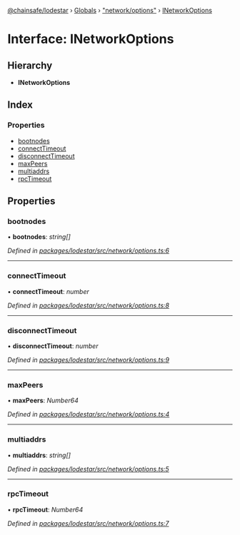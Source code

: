[@chainsafe/lodestar](../README.md) › [Globals](../globals.md) › ["network/options"](../modules/_network_options_.md) › [INetworkOptions](_network_options_.inetworkoptions.md)

# Interface: INetworkOptions

## Hierarchy

* **INetworkOptions**

## Index

### Properties

* [bootnodes](_network_options_.inetworkoptions.md#bootnodes)
* [connectTimeout](_network_options_.inetworkoptions.md#connecttimeout)
* [disconnectTimeout](_network_options_.inetworkoptions.md#disconnecttimeout)
* [maxPeers](_network_options_.inetworkoptions.md#maxpeers)
* [multiaddrs](_network_options_.inetworkoptions.md#multiaddrs)
* [rpcTimeout](_network_options_.inetworkoptions.md#rpctimeout)

## Properties

###  bootnodes

• **bootnodes**: *string[]*

*Defined in [packages/lodestar/src/network/options.ts:6](https://github.com/ChainSafe/lodestar/blob/c806550/packages/lodestar/src/network/options.ts#L6)*

___

###  connectTimeout

• **connectTimeout**: *number*

*Defined in [packages/lodestar/src/network/options.ts:8](https://github.com/ChainSafe/lodestar/blob/c806550/packages/lodestar/src/network/options.ts#L8)*

___

###  disconnectTimeout

• **disconnectTimeout**: *number*

*Defined in [packages/lodestar/src/network/options.ts:9](https://github.com/ChainSafe/lodestar/blob/c806550/packages/lodestar/src/network/options.ts#L9)*

___

###  maxPeers

• **maxPeers**: *Number64*

*Defined in [packages/lodestar/src/network/options.ts:4](https://github.com/ChainSafe/lodestar/blob/c806550/packages/lodestar/src/network/options.ts#L4)*

___

###  multiaddrs

• **multiaddrs**: *string[]*

*Defined in [packages/lodestar/src/network/options.ts:5](https://github.com/ChainSafe/lodestar/blob/c806550/packages/lodestar/src/network/options.ts#L5)*

___

###  rpcTimeout

• **rpcTimeout**: *Number64*

*Defined in [packages/lodestar/src/network/options.ts:7](https://github.com/ChainSafe/lodestar/blob/c806550/packages/lodestar/src/network/options.ts#L7)*
